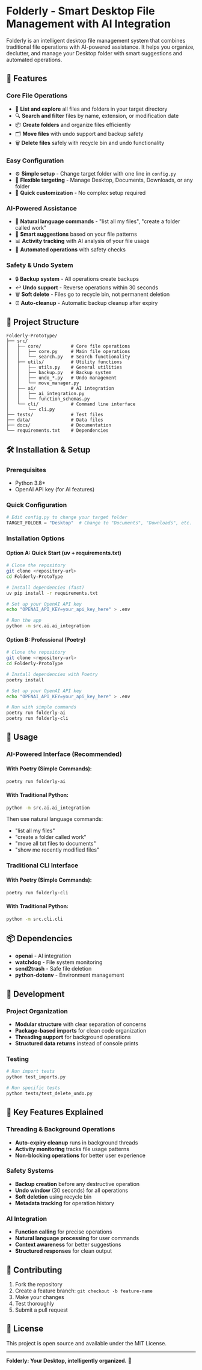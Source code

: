 # Folderly - Smart Desktop File Management with AI Integration

Folderly is an intelligent desktop file management system that combines traditional file operations with AI-powered assistance. It helps you organize, declutter, and manage your Desktop folder with smart suggestions and automated operations.

## 🚀 Features

### **Core File Operations**
- 📁 **List and explore** all files and folders in your target directory
- 🔍 **Search and filter** files by name, extension, or modification date
- 📦 **Create folders** and organize files efficiently
- 🗂️ **Move files** with undo support and backup safety
- 🗑️ **Delete files** safely with recycle bin and undo functionality

### **Easy Configuration**
- ⚙️ **Simple setup** - Change target folder with one line in `config.py`
- 🎯 **Flexible targeting** - Manage Desktop, Documents, Downloads, or any folder
- 🔧 **Quick customization** - No complex setup required

### **AI-Powered Assistance**
- 🤖 **Natural language commands** - "list all my files", "create a folder called work"
- 🧠 **Smart suggestions** based on your file patterns
- 📊 **Activity tracking** with AI analysis of your file usage
- 🔄 **Automated operations** with safety checks

### **Safety & Undo System**
- 🔒 **Backup system** - All operations create backups
- ↩️ **Undo support** - Reverse operations within 30 seconds
- 🗑️ **Soft delete** - Files go to recycle bin, not permanent deletion
- ⏰ **Auto-cleanup** - Automatic backup cleanup after expiry

## 📁 Project Structure

```
Folderly-ProtoType/
├── src/
│   ├── core/           # Core file operations
│   │   ├── core.py     # Main file operations
│   │   └── search.py   # Search functionality
│   ├── utils/          # Utility functions
│   │   ├── utils.py    # General utilities
│   │   ├── backup.py   # Backup system
│   │   ├── undo_*.py   # Undo management
│   │   └── move_manager.py
│   ├── ai/             # AI integration
│   │   ├── ai_integration.py
│   │   └── function_schemas.py
│   └── cli/            # Command line interface
│       └── cli.py
├── tests/              # Test files
├── data/               # Data files
├── docs/               # Documentation
└── requirements.txt    # Dependencies
```

## 🛠️ Installation & Setup

### **Prerequisites**
- Python 3.8+
- OpenAI API key (for AI features)

### **Quick Configuration**
```python
# Edit config.py to change your target folder
TARGET_FOLDER = "Desktop"  # Change to "Documents", "Downloads", etc.
```

### **Installation Options**

#### **Option A: Quick Start (uv + requirements.txt)**
```bash
# Clone the repository
git clone <repository-url>
cd Folderly-ProtoType

# Install dependencies (fast)
uv pip install -r requirements.txt

# Set up your OpenAI API key
echo "OPENAI_API_KEY=your_api_key_here" > .env

# Run the app
python -m src.ai.ai_integration
```

#### **Option B: Professional (Poetry)**
```bash
# Clone the repository
git clone <repository-url>
cd Folderly-ProtoType

# Install dependencies with Poetry
poetry install

# Set up your OpenAI API key
echo "OPENAI_API_KEY=your_api_key_here" > .env

# Run with simple commands
poetry run folderly-ai
poetry run folderly-cli
```

## 🚀 Usage

### **AI-Powered Interface (Recommended)**

#### **With Poetry (Simple Commands):**
```bash
poetry run folderly-ai
```

#### **With Traditional Python:**
```bash
python -m src.ai.ai_integration
```

Then use natural language commands:
- "list all my files"
- "create a folder called work"
- "move all txt files to documents"
- "show me recently modified files"

### **Traditional CLI Interface**

#### **With Poetry (Simple Commands):**
```bash
poetry run folderly-cli
```

#### **With Traditional Python:**
```bash
python -m src.cli.cli
```

## 📦 Dependencies

- **openai** - AI integration
- **watchdog** - File system monitoring
- **send2trash** - Safe file deletion
- **python-dotenv** - Environment management

## 🔧 Development

### **Project Organization**
- **Modular structure** with clear separation of concerns
- **Package-based imports** for clean code organization
- **Threading support** for background operations
- **Structured data returns** instead of console prints

### **Testing**
```bash
# Run import tests
python test_imports.py

# Run specific tests
python tests/test_delete_undo.py
```

## 🎯 Key Features Explained

### **Threading & Background Operations**
- **Auto-expiry cleanup** runs in background threads
- **Activity monitoring** tracks file usage patterns
- **Non-blocking operations** for better user experience

### **Safety Systems**
- **Backup creation** before any destructive operation
- **Undo window** (30 seconds) for all operations
- **Soft deletion** using recycle bin
- **Metadata tracking** for operation history

### **AI Integration**
- **Function calling** for precise operations
- **Natural language processing** for user commands
- **Context awareness** for better suggestions
- **Structured responses** for clean output

## 🤝 Contributing

1. Fork the repository
2. Create a feature branch: `git checkout -b feature-name`
3. Make your changes
4. Test thoroughly
5. Submit a pull request

## 📝 License

This project is open source and available under the MIT License.

---

**Folderly: Your Desktop, intelligently organized.** 🚀